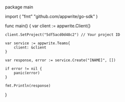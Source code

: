 package main

import (
    "fmt"
    "github.com/appwrite/go-sdk"
)

func main() {
    var client := appwrite.Client{}

    client.SetProject("5df5acd0d48c2") // Your project ID

    var service := appwrite.Teams{
        client: &client
    }

    var response, error := service.Create("[NAME]", [])

    if error != nil {
        panic(error)
    }

    fmt.Println(response)
}
